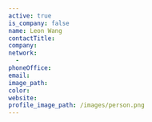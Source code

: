 ```yaml
---
active: true
is_company: false
name: Leon Wang
contactTitle:
company:
network:
  -
phoneOffice:
email:
image_path:
color:
website:
profile_image_path: /images/person.png
---
```

